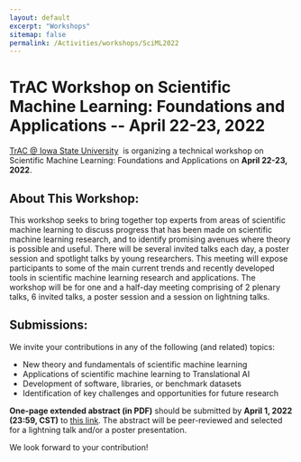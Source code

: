 ```yaml
---
layout: default
excerpt: "Workshops"
sitemap: false
permalink: /Activities/workshops/SciML2022
---
```


# TrAC Workshop on Scientific Machine Learning: Foundations and Applications -- April 22-23, 2022

[TrAC @ Iowa State University](/)  is organizing a technical workshop on Scientific Machine Learning: Foundations and Applications on **April 22-23, 2022**. 

## About This Workshop:
This workshop seeks to bring together top experts from areas of scientific machine learning to discuss progress that has been made on scientific machine learning research, and to identify promising avenues where theory is possible and useful. There will be several invited talks each day, a poster session and spotlight talks by young researchers. This meeting will expose participants to some of the main current trends and recently developed tools in scientific machine learning research and applications. The workshop will be for one and a half-day meeting comprising of 2 plenary talks, 6 invited talks, a poster session and a session on lightning talks.

## Submissions:
We invite your contributions in any of the following (and related) topics:
- New theory and fundamentals of scientific machine learning
- Applications of scientific machine learning to Translational AI
- Development of software, libraries, or benchmark datasets
- Identification of key challenges and opportunities for future research

**One-page extended abstract (in PDF)** should be submitted by **April 1, 2022 (23:59, CST)** to [this link](mailto:SciML_2.s4q69if80l49ckgz@u.box.com). The abstract will be peer-reviewed and selected for a lightning talk and/or a poster presentation.

We look forward to your contribution!
